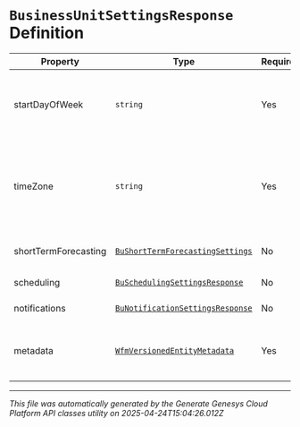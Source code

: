 # `BusinessUnitSettingsResponse` Definition

| Property | Type | Required | Description |
|----------|------|----------|-------------|
| startDayOfWeek | `string` | Yes | The start day of week for this business unit |
| timeZone | `string` | Yes | The time zone for this business unit, using the Olsen tz database format |
| shortTermForecasting | [`BuShortTermForecastingSettings`](bushorttermforecastingsettings-definition.md) | No | Short term forecasting settings |
| scheduling | [`BuSchedulingSettingsResponse`](buschedulingsettingsresponse-definition.md) | No | Scheduling settings |
| notifications | [`BuNotificationSettingsResponse`](bunotificationsettingsresponse-definition.md) | No | Notification settings |
| metadata | [`WfmVersionedEntityMetadata`](wfmversionedentitymetadata-definition.md) | Yes | Version metadata for this business unit |

---

*This file was automatically generated by the Generate Genesys Cloud Platform API classes utility on 2025-04-24T15:04:26.012Z*
